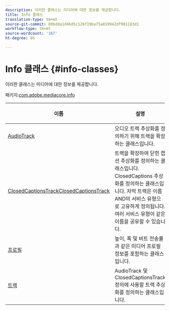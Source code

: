 ```yaml
---
description: 이러한 클래스는 미디어에 대한 정보를 제공합니다.
title: Info 클래스
translation-type: tm+mt
source-git-commit: 89bdda1d4bd5c126f19ba75a819942df901183d1
workflow-type: tm+mt
source-wordcount: '167'
ht-degree: 0%

---
```



# Info 클래스 {#info-classes}

이러한 클래스는 미디어에 대한 정보를 제공합니다.

패키지:[com.adobe.mediacore.info](https://help.adobe.com/en_US/primetime/api/psdk/javadoc_1.4/com/adobe/mediacore/info/package-summary.html)

<table frame="all" colsep="1" rowsep="1" id="table_BC74F0C72F7C443B92C9B28750D812A6"> 
 <thead> 
  <tr rowsep="1"> 
   <th colname="1" class="entry"> <p>이름 </p> </th> 
   <th colname="2" class="entry"> <p>설명 </p> </th> 
  </tr> 
 </thead>
 <tbody> 
  <tr rowsep="1"> 
   <td colname="1"><span class="codeph"><a href="https://help.adobe.com/en_US/primetime/api/psdk/javadoc_1.4/com/adobe/mediacore/info/AudioTrack.html" format="html" scope="external"> AudioTrack</a></span></td> 
   <td colname="2">오디오 트랙 추상화를 정의하기 위해 <span class="codeph"> 트랙</span>을 확장하는 클래스입니다. </td> 
  </tr> 
  <tr rowsep="1"> 
   <td colname="1"><span class="codeph"><a href="https://help.adobe.com/en_US/primetime/api/psdk/javadoc_1.4/com/adobe/mediacore/info/ClosedCaptionsTrack.html" format="html" scope="external"> ClosedCaptionsTrackClosedCaptionsTrack </a> 
   </span> </td> 
   <td colname="2"><span class="codeph"> 트랙</span>을 확장하여 닫힌 캡션 추상화를 정의하는 클래스입니다. <span class="codeph"> ClosedCaptions</span> 추상화를 정의하는 클래스입니다. 자막 트랙은 이름 AND의 서비스 유형으로 고유하게 정의됩니다. 여러 서비스 유형이 같은 이름을 공유할 수 있습니다.</td> 
  </tr> 
  <tr rowsep="1"> 
   <td colname="1"><span class="codeph"><a href="https://help.adobe.com/en_US/primetime/api/psdk/javadoc_1.4/com/adobe/mediacore/info/Profile.html" format="html" scope="external"> 프로필</a> </span></td> 
   <td colname="2"> 높이, 폭 및 비트 전송률과 같은 미디어 프로필 정보를 포함하는 클래스입니다. </td> 
  </tr> 
  <tr rowsep="0"> 
   <td colname="1"><span class="codeph"><a href="https://help.adobe.com/en_US/primetime/api/psdk/javadoc_1.4/com/adobe/mediacore/info/Track.html" format="html" scope="external"> 트랙</a> </span></td> 
   <td colname="2"><span class="codeph"> AudioTrack</span> 및 <span class="codeph"> ClosedCaptionsTrack</span> 정의에 사용할 트랙 추상화를 정의하는 클래스입니다. </td> 
  </tr>
 </tbody>
</table>